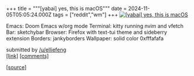 +++
title = """[yabai] yes, this is macOS"""
date = 2024-11-05T05:05:24.000Z
tags = ["reddit","wm"]
+++
[![[yabai] yes, this is macOS](https://b.thumbs.redditmedia.com/d2dKWHwiYheN857aK1Rddlv_hQBFt6CbkCH7J_XgOts.jpg "[yabai] yes, this is macOS")](https://www.reddit.com/r/unixporn/comments/1gjz80k/yabai_yes_this_is_macos/)

Emacs: Doom Emacs w/org mode Terminal: kitty running nvim and vfetch Bar: sketchybar Browser: Firefox with text-tui theme and sideberry extension Borders: jankyborders Wallpaper: solid color 0xfffafafa

submitted by [/u/elliefeng](https://www.reddit.com/user/elliefeng)  
[\[link\]](https://www.reddit.com/gallery/1gjz80k) [\[comments\]](https://www.reddit.com/r/unixporn/comments/1gjz80k/yabai_yes_this_is_macos/)

[[source]](https://www.reddit.com/r/unixporn/comments/1gjz80k/yabai_yes_this_is_macos/)
